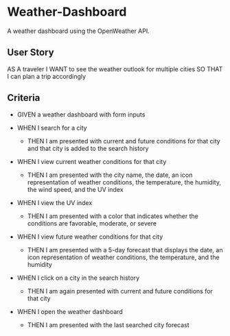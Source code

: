 # Weather-Dashboard

A weather dashboard using the OpenWeather API.

## User Story
AS A traveler
I WANT to see the weather outlook for multiple cities
SO THAT I can plan a trip accordingly

## Criteria
- GIVEN a weather dashboard with form inputs
- WHEN I search for a city
  - THEN I am presented with current and future conditions for that city and that city is added to the search history 
  
- WHEN I view current weather conditions for that city
  - THEN I am presented with the city name, the date, an icon representation of weather conditions, the temperature, the humidity, the wind speed, and the UV index

- WHEN I view the UV index
  - THEN I am presented with a color that indicates whether the conditions are favorable, moderate, or severe

- WHEN I view future weather conditions for that city
  - THEN I am presented with a 5-day forecast that displays the date, an icon representation of weather conditions, the temperature, and the humidity

- WHEN I click on a city in the search history
  - THEN I am again presented with current and future conditions for that city

- WHEN I open the weather dashboard
  - THEN I am presented with the last searched city forecast
